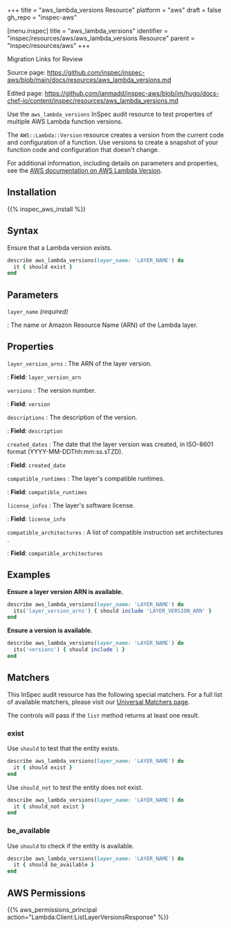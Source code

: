 +++
title = "aws_lambda_versions Resource"
platform = "aws"
draft = false
gh_repo = "inspec-aws"

[menu.inspec]
title = "aws_lambda_versions"
identifier = "inspec/resources/aws/aws_lambda_versions Resource"
parent = "inspec/resources/aws"
+++

<div class="admonition-note">
<p class="admonition-note-title">Migration Links for Review</p>
<div class="admonition-note-text">
<p>Source page: <a href="https://github.com/inspec/inspec-aws/blob/main/docs/resources/aws_lambda_versions.md">https://github.com/inspec/inspec-aws/blob/main/docs/resources/aws_lambda_versions.md</a></p>
<p>Edited page: <a href="https://github.com/ianmadd/inspec-aws/blob/im/hugo/docs-chef-io/content/inspec/resources/aws_lambda_versions.md">https://github.com/ianmadd/inspec-aws/blob/im/hugo/docs-chef-io/content/inspec/resources/aws_lambda_versions.md</a></p>
</div>
</div>


Use the `aws_lambda_versions` InSpec audit resource to test properties of multiple AWS Lambda function versions.

The `AWS::Lambda::Version` resource creates a version from the current code and configuration of a function. Use versions to create a snapshot of your function code and configuration that doesn't change.

For additional information, including details on parameters and properties, see the [AWS documentation on AWS Lambda Version](https://docs.aws.amazon.com/AWSCloudFormation/latest/UserGuide/aws-resource-lambda-version.html).

## Installation

{{% inspec_aws_install %}}

## Syntax

Ensure that a Lambda version exists.

```ruby
describe aws_lambda_versions(layer_name: 'LAYER_NAME') do
  it { should exist }
end
```

## Parameters

`layer_name` _(required)_

: The name or Amazon Resource Name (ARN) of the Lambda layer.

## Properties

`layer_version_arns`
: The ARN of the layer version.

: **Field**: `layer_version_arn`

`versions`
: The version number.

: **Field**: `version`

`descriptions`
: The description of the version.

: **Field**: `description`

`created_dates`
: The date that the layer version was created, in ISO-8601 format (YYYY-MM-DDThh:mm:ss.sTZD).

: **Field**: `created_date`

`compatible_runtimes`
: The layer's compatible runtimes.

: **Field**: `compatible_runtimes`

`license_infos`
: The layer's software license.

: **Field**: `license_info`

`compatible_architectures`
: A list of compatible instruction set architectures .

: **Field**: `compatible_architectures`

## Examples

**Ensure a layer version ARN is available.**

```ruby
describe aws_lambda_versions(layer_name: 'LAYER_NAME') do
  its('layer_version_arns') { should include 'LAYER_VERSION_ARN' }
end
```

**Ensure a version is available.**

```ruby
describe aws_lambda_versions(layer_name: 'LAYER_NAME') do
  its('versions') { should include 1 }
end
```

## Matchers

This InSpec audit resource has the following special matchers. For a full list of available matchers, please visit our [Universal Matchers page](https://www.inspec.io/docs/reference/matchers/).

The controls will pass if the `list` method returns at least one result.

### exist

Use `should` to test that the entity exists.

```ruby
describe aws_lambda_versions(layer_name: 'LAYER_NAME') do
  it { should exist }
end
```

Use `should_not` to test the entity does not exist.

```ruby
describe aws_lambda_versions(layer_name: 'LAYER_NAME') do
  it { should_not exist }
end
```

### be_available

Use `should` to check if the entity is available.

```ruby
describe aws_lambda_versions(layer_name: 'LAYER_NAME') do
  it { should be_available }
end
```

## AWS Permissions

{{% aws_permissions_principal action="Lambda:Client:ListLayerVersionsResponse" %}}
